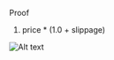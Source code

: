 











Proof
1. price * (1.0 + slippage)


![Alt text](https://files.slack.com/files-pri/T02DVBDK3-F05SXMFPECS/screenshot_2023-09-19_at_10.38.06.png)